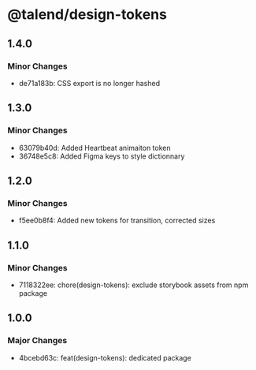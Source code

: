 # @talend/design-tokens

## 1.4.0

### Minor Changes

- de71a183b: CSS export is no longer hashed

## 1.3.0

### Minor Changes

- 63079b40d: Added Heartbeat animaiton token
- 36748e5c8: Added Figma keys to style dictionnary

## 1.2.0

### Minor Changes

- f5ee0b8f4: Added new tokens for transition, corrected sizes

## 1.1.0

### Minor Changes

- 7118322ee: chore(design-tokens): exclude storybook assets from npm package

## 1.0.0

### Major Changes

- 4bcebd63c: feat(design-tokens): dedicated package
